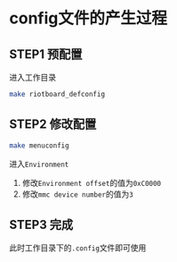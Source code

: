 # config文件的产生过程
## STEP1 预配置
进入工作目录

```bash
make riotboard_defconfig
```

## STEP2 修改配置
```bash
make menuconfig
```

进入`Environment`

1. 修改`Environment offset`的值为`0xC0000`
2. 修改`mmc device number`的值为`3`

## STEP3 完成
此时工作目录下的`.config`文件即可使用
